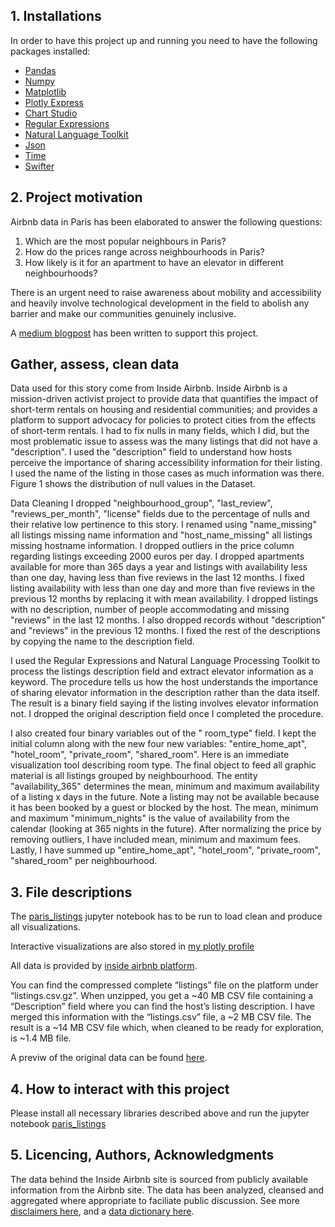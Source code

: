 ## 1. Installations

In order to have this project up and running you need to have the following packages installed:
- [Pandas](https://pandas.pydata.org/)
- [Numpy](https://numpy.org/)
- [Matplotlib](https://matplotlib.org/)
- [Plotly Express](https://plotly.com/python/plotly-express/)
- [Chart Studio](https://plotly.com/python/getting-started-with-chart-studio/)
- [Regular Expressions](https://docs.python.org/3/library/re.html)
- [Natural Language Toolkit](https://www.nltk.org/)
- [Json](https://docs.python.org/3/library/json.html)
- [Time](https://docs.python.org/3/library/time.html)
- [Swifter](https://pypi.org/project/swifter/)

## 2. Project motivation

Airbnb data in Paris has been elaborated to answer the following questions:

1. Which are the most popular neighbours in Paris?
2. How do the prices range across neighbourhoods in Paris?
3. How likely is it for an apartment to have an elevator in different neighbourhoods?

There is an urgent need to raise awareness about mobility and accessibility and heavily involve technological development 
in the field to abolish any barrier and make our communities genuinely inclusive. 

A [medium blogpost](https://chpolyzo.medium.com/small-apartment-in-paris-378a4ae86073) has been written to support this project.

## Gather, assess, clean data

Data used for this story come from Inside Airbnb. Inside Airbnb is a mission-driven activist project to provide data that quantifies the impact of short-term rentals on housing and residential communities; and provides a platform to support advocacy for policies to protect cities from the effects of short-term rentals.
I had to fix nulls in many fields, which I did, but the most problematic issue to assess was the many listings that did not have a "description". I used the "description" field to understand how hosts perceive the importance of sharing accessibility information for their listing. I used the name of the listing in those cases as much information was there. Figure 1 shows the distribution of null values in the Dataset.

Data Cleaning
I dropped "neighbourhood_group", "last_review", "reviews_per_month", "license" fields due to the percentage of nulls and their relative low pertinence to this story. I renamed using "name_missing" all listings missing name information and "host_name_missing" all listings missing hostname information. I dropped outliers in the price column regarding listings exceeding 2000 euros per day. I dropped apartments available for more than 365 days a year and listings with availability less than one day, having less than five reviews in the last 12 months. I fixed listing availability with less than one day and more than five reviews in the previous 12 months by replacing it with mean availability. I dropped listings with no description, number of people accommodating and missing "reviews" in the last 12 months. I also dropped records without "description" and "reviews" in the previous 12 months. I fixed the rest of the descriptions by copying the name to the description field.

I used the Regular Expressions and Natural Language Processing Toolkit to process the listings description field and extract elevator information as a keyword. The procedure tells us how the host understands the importance of sharing elevator information in the description rather than the data itself. The result is a binary field saying if the listing involves elevator information not. I dropped the original description field once I completed the procedure.

I also created four binary variables out of the " room_type" field. I kept the initial column along with the new four new variables: "entire_home_apt", "hotel_room", "private_room", "shared_room". Here is an immediate visualization tool describing room type.
The final object to feed all graphic material is all listings grouped by neighbourhood. The entity "availability_365" determines the mean, minimum and maximum availability of a listing x days in the future. Note a listing may not be available because it has been booked by a guest or blocked by the host. The mean, minimum and maximum "minimum_nights" is the value of availability from the calendar (looking at 365 nights in the future). After normalizing the price by removing outliers, I have included mean, minimum and maximum fees. Lastly, I have summed up "entire_home_apt", "hotel_room", "private_room", "shared_room" per neighbourhood.

## 3. File descriptions

The [paris_listings](https://github.com/chpolyzo/DSND/blob/master/Blog_Post/paris/paris_listings.ipynb) jupyter notebook has to be run
to load clean and produce all visualizations.

Interactive visualizations are also stored in [my plotly profile](https://chart-studio.plotly.com/~chpolyzo)

All data is provided by [inside airbnb platform](http://insideairbnb.com/get-the-data.html).

You can find the compressed complete “listings” file on the platform under “listings.csv.gz”. When unzipped, 
you get a ~40 MB CSV file containing a “Description” field where you can find the host’s listing description.
I have merged this information with the “listings.csv” file, a ~2 MB CSV file. The result is a ~14 MB CSV file which, 
when cleaned to be ready for exploration, is ~1.4 MB file.

A previw of the original data can be found [here](http://insideairbnb.com/paris/).

## 4. How to interact with this project

Please install all necessary libraries described above and run the jupyter notebook 
[paris_listings](https://github.com/chpolyzo/DSND/blob/master/Blog_Post/paris/paris_listings.ipynb)

## 5. Licencing, Authors, Acknowledgments

The data behind the Inside Airbnb site is sourced from publicly available information from the Airbnb site. 
The data has been analyzed, cleansed and aggregated where appropriate to faciliate public discussion.
See more [disclaimers here](http://insideairbnb.com/about.html#disclaimers), 
and a [data dictionary here](https://docs.google.com/spreadsheets/d/1iWCNJcSutYqpULSQHlNyGInUvHg2BoUGoNRIGa6Szc4/edit#gid=982310896).
